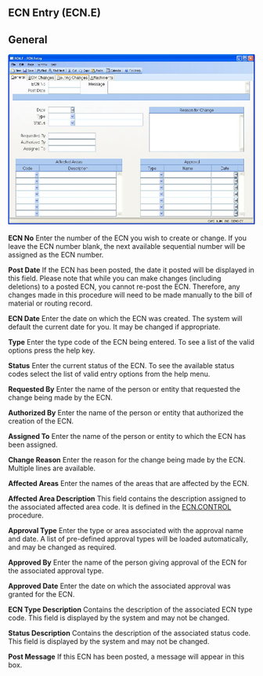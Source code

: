 ##  ECN Entry (ECN.E)

<PageHeader />

##  General

![](./ECN-E-1.jpg)

**ECN No** Enter the number of the ECN you wish to create or change. If you
leave the ECN number blank, the next available sequential number will be
assigned as the ECN number.  
  
**Post Date** If the ECN has been posted, the date it posted will be displayed
in this field. Please note that while you can make changes (including
deletions) to a posted ECN, you cannot re-post the ECN. Therefore, any changes
made in this procedure will need to be made manually to the bill of material
or routing record.  
  
**ECN Date** Enter the date on which the ECN was created. The system will
default the current date for you. It may be changed if appropriate.  
  
**Type** Enter the type code of the ECN being entered. To see a list of the
valid options press the help key.  
  
**Status** Enter the current status of the ECN. To see the available status
codes select the list of valid entry options from the help menu.  
  
**Requested By** Enter the name of the person or entity that requested the
change being made by the ECN.  
  
**Authorized By** Enter the name of the person or entity that authorized the
creation of the ECN.  
  
**Assigned To** Enter the name of the person or entity to which the ECN has
been assigned.  
  
**Change Reason** Enter the reason for the change being made by the ECN.
Multiple lines are available.  
  
**Affected Areas** Enter the names of the areas that are affected by the ECN.  
  
**Affected Area Description** This field contains the description assigned to the associated affected area code. It is defined in the [ ECN.CONTROL ](ECN-CONTROL/README.md) procedure.   
  
**Approval Type** Enter the type or area associated with the approval name and
date. A list of pre-defined approval types will be loaded automatically, and
may be changed as required.  
  
**Approved By** Enter the name of the person giving approval of the ECN for
the associated approval type.  
  
**Approved Date** Enter the date on which the associated approval was granted
for the ECN.  
  
**ECN Type Description** Contains the description of the associated ECN type
code. This field is displayed by the system and may not be changed.  
  
**Status Description** Contains the description of the associated status code.
This field is displayed by the system and may not be changed.  
  
**Post Message** If this ECN has been posted, a message will appear in this
box.  
  
  
<badge text= "Version 8.10.57" vertical="middle" />

<PageFooter />